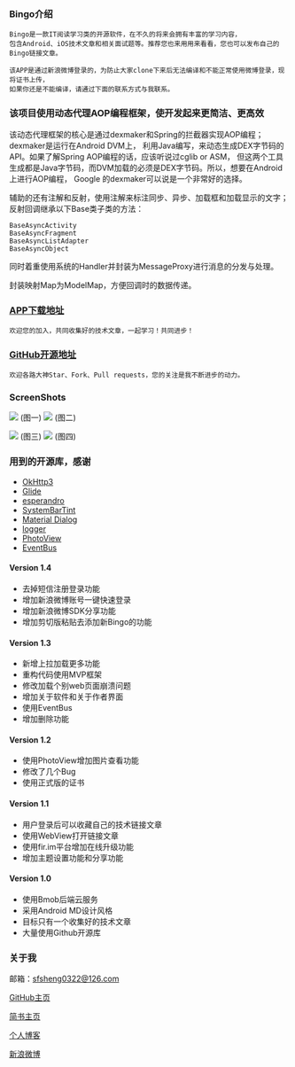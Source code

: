 
### Bingo介绍

	Bingo是一款IT阅读学习类的开源软件，在不久的将来会拥有丰富的学习内容，
	包含Android、iOS技术文章和相关面试题等。推荐您也来用用来看看，您也可以发布自己的Bingo链接文章。

	该APP是通过新浪微博登录的，为防止大家clone下来后无法编译和不能正常使用微博登录，现将证书上传，
	如果你还是不能编译，请通过下面的联系方式与我联系。

### 该项目使用动态代理AOP编程框架，使开发起来更简洁、更高效

该动态代理框架的核心是通过dexmaker和Spring的拦截器实现AOP编程；dexmaker是运行在Android DVM上，
利用Java编写，来动态生成DEX字节码的API。如果了解Spring AOP编程的话，应该听说过cglib or ASM，
但这两个工具生成都是Java字节码，而DVM加载的必须是DEX字节码。所以，想要在Android上进行AOP编程，
Google 的dexmaker可以说是一个非常好的选择。

辅助的还有注解和反射，使用注解来标注同步、异步、加载框和加载显示的文字；反射回调继承以下Base类子类的方法：

    BaseAsyncActivity
    BaseAsyncFragment
    BaseAsyncListAdapter
    BaseAsyncObject

同时着重使用系统的Handler并封装为MessageProxy进行消息的分发与处理。

封装映射Map为ModelMap，方便回调时的数据传递。

### [APP下载地址](https://fir.im/Bingo)

	欢迎您的加入，共同收集好的技术文章，一起学习！共同进步！

### [GitHub开源地址](https://github.com/sfsheng0322/Bingo)

	欢迎各路大神Star、Fork、Pull requests，您的关注是我不断进步的动力。

### ScreenShots

![](/screenshots/icon_bingo_1.png) (图一)
![](/screenshots/icon_bingo_2.png) (图二)

![](/screenshots/icon_bingo_3.png) (图三)
![](/screenshots/icon_bingo_4.png) (图四)

### 用到的开源库，感谢

* [OkHttp3](https://github.com/square/okhttp)
* [Glide](https://github.com/bumptech/glide)
* [esperandro](https://github.com/dkunzler/esperandro)
* [SystemBarTint](https://github.com/jgilfelt/SystemBarTint)
* [Material Dialog](https://github.com/afollestad/material-dialogs)
* [logger](https://github.com/orhanobut/logger)
* [PhotoView](https://github.com/chrisbanes/PhotoView)
* [EventBus](https://github.com/greenrobot/EventBus)


#### Version 1.4

* 去掉短信注册登录功能
* 增加新浪微博账号一键快速登录
* 增加新浪微博SDK分享功能
* 增加剪切版粘贴去添加新Bingo的功能

#### Version 1.3

* 新增上拉加载更多功能
* 重构代码使用MVP框架
* 修改加载个别web页面崩溃问题
* 增加关于软件和关于作者界面
* 使用EventBus
* 增加删除功能

#### Version 1.2

* 使用PhotoView增加图片查看功能
* 修改了几个Bug
* 使用正式版的证书

#### Version 1.1

* 用户登录后可以收藏自己的技术链接文章
* 使用WebView打开链接文章
* 使用fir.im平台增加在线升级功能
* 增加主题设置功能和分享功能

#### Version 1.0

* 使用Bmob后端云服务
* 采用Android MD设计风格
* 目标只有一个收集好的技术文章
* 大量使用Github开源库

### 关于我

邮箱：sfsheng0322@126.com

[GitHub主页](https://github.com/sfsheng0322)

[简书主页](http://www.jianshu.com/users/88509e7e2ed1/latest_articles)

[个人博客](http://sunfusheng.com/)

[新浪微博](http://weibo.com/3852192525/profile?rightmod=1&wvr=6&mod=personinfo)



